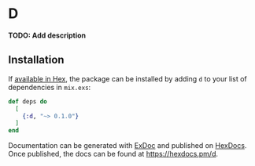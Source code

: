 # D

**TODO: Add description**

## Installation

If [available in Hex](https://hex.pm/docs/publish), the package can be installed
by adding `d` to your list of dependencies in `mix.exs`:

```elixir
def deps do
  [
    {:d, "~> 0.1.0"}
  ]
end
```

Documentation can be generated with [ExDoc](https://github.com/elixir-lang/ex_doc)
and published on [HexDocs](https://hexdocs.pm). Once published, the docs can
be found at <https://hexdocs.pm/d>.


